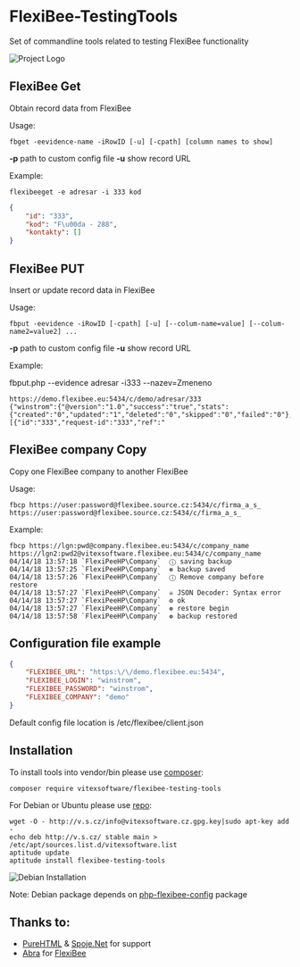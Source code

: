 # FlexiBee-TestingTools

Set of commandline tools related to testing FlexiBee functionality

![Project Logo](https://raw.githubusercontent.com/VitexSoftware/FlexiBee-TestingTools/master/projec-log.png)

FlexiBee Get
------------

Obtain record data from FlexiBee


Usage:

    fbget -eevidence-name -iRowID [-u] [-cpath] [column names to show] 

**-p** path to custom config file
**-u** show record URL 

Example:

```shell
flexibeeget -e adresar -i 333 kod
```

```json
{                                                                                                                                                                              
    "id": "333",                                                                                                                                                               
    "kod": "F\u00da - 288",                                                                                                                                                    
    "kontakty": []                                                                                                                                                             
}
```

FlexiBee PUT
------------

Insert or update record data in FlexiBee

Usage:

    fbput -eevidence -iRowID [-cpath] [-u] [--colum-name=value] [--colum-name2=value2] ...

**-p** path to custom config file
**-u** show record URL 

Example:

fbput.php --evidence adresar -i333 --nazev=Zmeneno

```
https://demo.flexibee.eu:5434/c/demo/adresar/333
{"winstrom":{"@version":"1.0","success":"true","stats":{"created":"0","updated":"1","deleted":"0","skipped":"0","failed":"0"},"results":[{"id":"333","request-id":"333","ref":"
```

FlexiBee company Copy
---------------------

Copy one FlexiBee company to another FlexiBee

Usage:

    fbcp https://user:password@flexibee.source.cz:5434/c/firma_a_s_  https://user:password@flexibee.source.cz:5434/c/firma_a_s_  

Example:

```
fbcp https://lgn:pwd@company.flexibee.eu:5434/c/company_name https://lgn2:pwd2@vitexsoftware.flexibee.eu:5434/c/company_name
04/14/18 13:57:18 `FlexiPeeHP\Company`  ⓘ saving backup
04/14/18 13:57:25 `FlexiPeeHP\Company`  ❁ backup saved
04/14/18 13:57:26 `FlexiPeeHP\Company`  ⓘ Remove company before restore
04/14/18 13:57:27 `FlexiPeeHP\Company`  ☠ JSON Decoder: Syntax error
04/14/18 13:57:27 `FlexiPeeHP\Company`  ⚙ ok
04/14/18 13:57:27 `FlexiPeeHP\Company`  ❁ restore begin
04/14/18 13:57:58 `FlexiPeeHP\Company`  ❁ backup restored
```

Configuration file example
--------------------------

```json
{
    "FLEXIBEE_URL": "https:\/\/demo.flexibee.eu:5434",
    "FLEXIBEE_LOGIN": "winstrom",
    "FLEXIBEE_PASSWORD": "winstrom",
    "FLEXIBEE_COMPANY": "demo"
}
```
Default config file location is /etc/flexibee/client.json

Installation
------------

To install tools into vendor/bin please use [composer](https://getcomposer.org/):

    composer require vitexsoftware/flexibee-testing-tools

For Debian or Ubuntu please use [repo](http://vitexsoftware.cz/repos.php):

    wget -O - http://v.s.cz/info@vitexsoftware.cz.gpg.key|sudo apt-key add -
    echo deb http://v.s.cz/ stable main > /etc/apt/sources.list.d/vitexsoftware.list
    aptitude update
    aptitude install flexibee-testing-tools

![Debian Installation](https://raw.githubusercontent.com/VitexSoftware/FlexiBee-TestingTools/master/debian-screenshot.png "Debian example")

Note: Debian package depends on [php-flexibee-config](https://github.com/VitexSoftware/php-flexibee-config) package

Thanks to:
----------

 * [PureHTML](https://purehtml.cz/) & [Spoje.Net]( https://spoje.net/ )  for support
 * [Abra](https://abra.eu) for [FlexiBee](https://flexibee.eu/)
